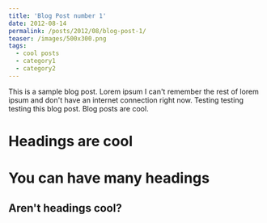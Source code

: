 ```yaml
---
title: 'Blog Post number 1'
date: 2012-08-14
permalink: /posts/2012/08/blog-post-1/
teaser: /images/500x300.png
tags:
  - cool posts
  - category1
  - category2
---
```


This is a sample blog post. Lorem ipsum I can't remember the rest of lorem ipsum and don't have an internet connection right now. Testing testing testing this blog post. Blog posts are cool.

Headings are cool
======

You can have many headings
======

Aren't headings cool?
------